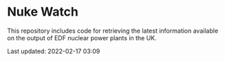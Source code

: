 # Nuke Watch

This repository includes code for retrieving the latest information available on the output of EDF nuclear power plants in the UK.

Last updated: 2022-02-17 03:09